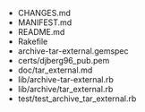 * CHANGES.md
* MANIFEST.md
* README.md
* Rakefile
* archive-tar-external.gemspec
* certs/djberg96_pub.pem
* doc/tar_external.md
* lib/archive-tar-external.rb
* lib/archive/tar_external.rb
* test/test_archive_tar_external.rb

